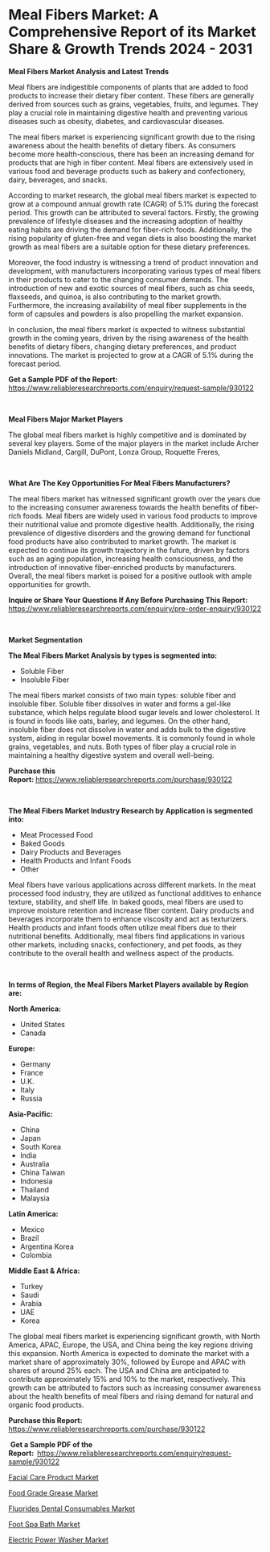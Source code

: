 <p><h1>Meal Fibers Market: A Comprehensive Report of its Market Share & Growth Trends 2024 - 2031</h1></p><p><strong>Meal Fibers Market Analysis and Latest Trends</strong></p>
<p><p>Meal fibers are indigestible components of plants that are added to food products to increase their dietary fiber content. These fibers are generally derived from sources such as grains, vegetables, fruits, and legumes. They play a crucial role in maintaining digestive health and preventing various diseases such as obesity, diabetes, and cardiovascular diseases.</p><p>The meal fibers market is experiencing significant growth due to the rising awareness about the health benefits of dietary fibers. As consumers become more health-conscious, there has been an increasing demand for products that are high in fiber content. Meal fibers are extensively used in various food and beverage products such as bakery and confectionery, dairy, beverages, and snacks.</p><p>According to market research, the global meal fibers market is expected to grow at a compound annual growth rate (CAGR) of 5.1% during the forecast period. This growth can be attributed to several factors. Firstly, the growing prevalence of lifestyle diseases and the increasing adoption of healthy eating habits are driving the demand for fiber-rich foods. Additionally, the rising popularity of gluten-free and vegan diets is also boosting the market growth as meal fibers are a suitable option for these dietary preferences.</p><p>Moreover, the food industry is witnessing a trend of product innovation and development, with manufacturers incorporating various types of meal fibers in their products to cater to the changing consumer demands. The introduction of new and exotic sources of meal fibers, such as chia seeds, flaxseeds, and quinoa, is also contributing to the market growth. Furthermore, the increasing availability of meal fiber supplements in the form of capsules and powders is also propelling the market expansion.</p><p>In conclusion, the meal fibers market is expected to witness substantial growth in the coming years, driven by the rising awareness of the health benefits of dietary fibers, changing dietary preferences, and product innovations. The market is projected to grow at a CAGR of 5.1% during the forecast period.</p></p>
<p><strong>Get a Sample PDF of the Report:&nbsp;</strong> <a href="https://www.reliableresearchreports.com/enquiry/request-sample/930122">https://www.reliableresearchreports.com/enquiry/request-sample/930122</a></p>
<p>&nbsp;</p>
<p><strong>Meal Fibers Major Market Players</strong></p>
<p><p>The global meal fibers market is highly competitive and is dominated by several key players. Some of the major players in the market include Archer Daniels Midland, Cargill, DuPont, Lonza Group, Roquette Freres,</p></p>
<p>&nbsp;</p>
<p><strong>What Are The Key Opportunities For Meal Fibers Manufacturers?</strong></p>
<p><p>The meal fibers market has witnessed significant growth over the years due to the increasing consumer awareness towards the health benefits of fiber-rich foods. Meal fibers are widely used in various food products to improve their nutritional value and promote digestive health. Additionally, the rising prevalence of digestive disorders and the growing demand for functional food products have also contributed to market growth. The market is expected to continue its growth trajectory in the future, driven by factors such as an aging population, increasing health consciousness, and the introduction of innovative fiber-enriched products by manufacturers. Overall, the meal fibers market is poised for a positive outlook with ample opportunities for growth.</p></p>
<p><strong>Inquire or Share Your Questions If Any Before Purchasing This Report:</strong> <a href="https://www.reliableresearchreports.com/enquiry/pre-order-enquiry/930122">https://www.reliableresearchreports.com/enquiry/pre-order-enquiry/930122</a></p>
<p>&nbsp;</p>
<p><strong>Market Segmentation</strong></p>
<p><strong>The Meal Fibers Market Analysis by types is segmented into:</strong></p>
<p><ul><li>Soluble Fiber</li><li>Insoluble Fiber</li></ul></p>
<p><p>The meal fibers market consists of two main types: soluble fiber and insoluble fiber. Soluble fiber dissolves in water and forms a gel-like substance, which helps regulate blood sugar levels and lower cholesterol. It is found in foods like oats, barley, and legumes. On the other hand, insoluble fiber does not dissolve in water and adds bulk to the digestive system, aiding in regular bowel movements. It is commonly found in whole grains, vegetables, and nuts. Both types of fiber play a crucial role in maintaining a healthy digestive system and overall well-being.</p></p>
<p><strong>Purchase this Report:&nbsp;</strong><a href="https://www.reliableresearchreports.com/purchase/930122">https://www.reliableresearchreports.com/purchase/930122</a></p>
<p>&nbsp;</p>
<p><strong>The Meal Fibers Market Industry Research by Application is segmented into:</strong></p>
<p><ul><li>Meat Processed Food</li><li>Baked Goods</li><li>Dairy Products and Beverages</li><li>Health Products and Infant Foods</li><li>Other</li></ul></p>
<p><p>Meal fibers have various applications across different markets. In the meat processed food industry, they are utilized as functional additives to enhance texture, stability, and shelf life. In baked goods, meal fibers are used to improve moisture retention and increase fiber content. Dairy products and beverages incorporate them to enhance viscosity and act as texturizers. Health products and infant foods often utilize meal fibers due to their nutritional benefits. Additionally, meal fibers find applications in various other markets, including snacks, confectionery, and pet foods, as they contribute to the overall health and wellness aspect of the products.</p></p>
<p>&nbsp;</p>
<p><strong>In terms of Region, the Meal Fibers Market Players available by Region are:</strong></p>
<p>
    <p> <strong> North America: </strong>
        <ul>
            <li>United States</li>
            <li>Canada</li>
        </ul>
        </p> 
    <p> <strong> Europe: </strong>
        <ul>
            <li>Germany</li>
            <li>France</li>
            <li>U.K.</li>
            <li>Italy</li>
            <li>Russia</li>
        </ul>
        </p> 
    <p> <strong> Asia-Pacific: </strong>
        <ul>
            <li>China</li>
            <li>Japan</li>
            <li>South Korea</li>
            <li>India</li>
            <li>Australia</li>
            <li>China Taiwan</li>
            <li>Indonesia</li>
            <li>Thailand</li>
            <li>Malaysia</li>
        </ul>
        </p> 
    <p> <strong> Latin America: </strong>
        <ul>
            <li>Mexico</li>
            <li>Brazil</li>
            <li>Argentina Korea</li>
            <li>Colombia</li>
        </ul>
        </p> 
    <p> <strong> Middle East & Africa: </strong>
        <ul>
            <li>Turkey</li>
            <li>Saudi</li>
            <li>Arabia</li>
            <li>UAE</li>
            <li>Korea</li>
        </ul>
    </p>
    </p>
<p><p>The global meal fibers market is experiencing significant growth, with North America, APAC, Europe, the USA, and China being the key regions driving this expansion. North America is expected to dominate the market with a market share of approximately 30%, followed by Europe and APAC with shares of around 25% each. The USA and China are anticipated to contribute approximately 15% and 10% to the market, respectively. This growth can be attributed to factors such as increasing consumer awareness about the health benefits of meal fibers and rising demand for natural and organic food products.</p></p>
<p><strong>Purchase this Report: </strong><a href="https://www.reliableresearchreports.com/purchase/930122">https://www.reliableresearchreports.com/purchase/930122</a></p>
<p>&nbsp;<strong>Get a Sample PDF of the Report:&nbsp;&nbsp;</strong><a href="https://www.reliableresearchreports.com/enquiry/request-sample/930122">https://www.reliableresearchreports.com/enquiry/request-sample/930122</a></p>
<p><strong></strong></p>
<p><p><a href="https://medium.com/@dariusferry634/facial-care-product-market-analysis-and-sze-forecasted-for-period-from-2024-to-2031-e328c2f0c7dc">Facial Care Product Market</a></p><p><a href="https://github.com/mancsybtousav/Market-Research-Report-List-1/blob/main/food-grade-grease-market.md">Food Grade Grease Market</a></p><p><a href="https://github.com/mbisetmhermsr/Market-Research-Report-List-1/blob/main/fluorides-dental-consumables-market.md">Fluorides Dental Consumables Market</a></p><p><a href="https://medium.com/@dariusferry634/foot-spa-bath-market-size-market-outlook-and-market-forecast-2024-to-2031-2caa8c488df7">Foot Spa Bath Market</a></p><p><a href="https://medium.com/@dariusferry634/electric-power-washer-market-trends-forecast-and-competitive-analysis-to-2031-d33b554f1952">Electric Power Washer Market</a></p></p>